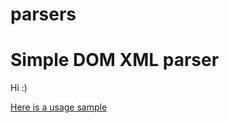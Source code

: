 # parsers
Simple DOM XML parser 
===================================
Hi :)

<a href="https://github.com/artkostm/parsers/blob/master/src/main/java/by/artkostm/androidparsers/sample/Sample.java">Here is a usage sample </a>
